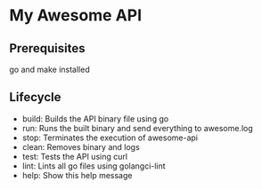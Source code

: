 # My Awesome API

## Prerequisites
go and make installed

## Lifecycle
* build:	 Builds the API binary file using go
* run:	 Runs the built binary and send everything to awesome.log
* stop:	 Terminates the execution of awesome-api
* clean:	 Removes binary and logs
* test:	 Tests the API using curl
* lint:    Lints all go files using golangci-lint
* help:	 Show this help message
